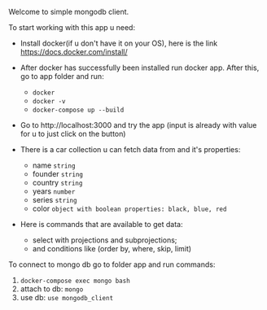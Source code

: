 Welcome to simple mongodb client.

To start working with this app u need: 

 - Install docker(if u don't have it on your OS), here is the link https://docs.docker.com/install/

 - After docker has successfully been installed run docker app. After this, go to app folder and run:
   * `docker`
   * `docker -v`
   * `docker-compose up --build` 

 - Go to http://localhost:3000 and try the app (input is already with value for u to just click on the button)

 - There is a car collection u can fetch data from and it's properties:
   * name `string`
   * founder `string`
   * country `string`
   * years `number`
   * series `string`
   * color `object with boolean properties: black, blue, red`

 - Here is commands that are available to get data: 
   * select with projections and subprojections;
   * and conditions like (order by, where, skip, limit)


To connect to mongo db go to folder app and run commands:
 1) `docker-compose exec mongo bash`
 2) attach to db:  `mongo`
 3) use db: `use mongodb_client`
